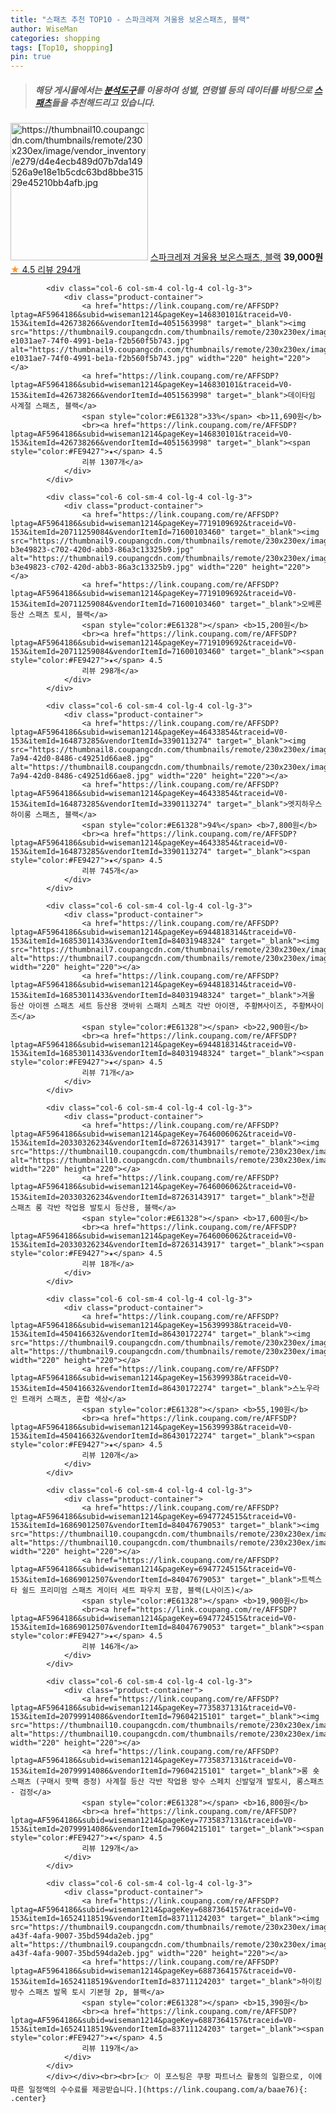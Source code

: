```yaml
---
title: "스패츠 추천 TOP10 - 스파크레져 겨울용 보온스패츠, 블랙"
author: WiseMan
categories: shopping
tags: [Top10, shopping]
pin: true
---
```


> ##### 해당 게시물에서는 [**분석도구**](https://itemscout.io/)를 이용하여 **성별**, **연령별** 등의 데이터를 바탕으로 [**스패츠**](https://link.coupang.com/a/baae76)들을 추천해드리고 있습니다.
<div class="container"><div class="row">
            <div class="col-6 col-sm-4 col-lg-4 col-lg-3">
                <div class="product-container">
                    <a href="https://link.coupang.com/re/AFFSDP?lptag=AF5964186&subid=wiseman1214&pageKey=50434284&traceid=V0-153&itemId=177777488&vendorItemId=3424904670" target="_blank"><img src="https://thumbnail10.coupangcdn.com/thumbnails/remote/230x230ex/image/vendor_inventory/e279/d4e4ecb489d07b7da149526a9e18e1b5cdc63bd8bbe31529e45210bb4afb.jpg" alt="https://thumbnail10.coupangcdn.com/thumbnails/remote/230x230ex/image/vendor_inventory/e279/d4e4ecb489d07b7da149526a9e18e1b5cdc63bd8bbe31529e45210bb4afb.jpg" width="220" height="220"></a>
                    <a href="https://link.coupang.com/re/AFFSDP?lptag=AF5964186&subid=wiseman1214&pageKey=50434284&traceid=V0-153&itemId=177777488&vendorItemId=3424904670" target="_blank">스파크레져 겨울용 보온스패츠, 블랙</a>
                    <span style="color:#E61328"></span> <b>39,000원</b>
                    <br><a href="https://link.coupang.com/re/AFFSDP?lptag=AF5964186&subid=wiseman1214&pageKey=50434284&traceid=V0-153&itemId=177777488&vendorItemId=3424904670" target="_blank"><span style="color:#FE9427">★</span> 4.5
                    리뷰 294개</a>
                </div>
            </div>
            
            <div class="col-6 col-sm-4 col-lg-4 col-lg-3">
                <div class="product-container">
                    <a href="https://link.coupang.com/re/AFFSDP?lptag=AF5964186&subid=wiseman1214&pageKey=146830101&traceid=V0-153&itemId=426738266&vendorItemId=4051563998" target="_blank"><img src="https://thumbnail9.coupangcdn.com/thumbnails/remote/230x230ex/image/retail/images/3052114478567140-e1031ae7-74f0-4991-be1a-f2b560f5b743.jpg" alt="https://thumbnail9.coupangcdn.com/thumbnails/remote/230x230ex/image/retail/images/3052114478567140-e1031ae7-74f0-4991-be1a-f2b560f5b743.jpg" width="220" height="220"></a>
                    <a href="https://link.coupang.com/re/AFFSDP?lptag=AF5964186&subid=wiseman1214&pageKey=146830101&traceid=V0-153&itemId=426738266&vendorItemId=4051563998" target="_blank">데이타임 사계절 스패츠, 블랙</a>
                    <span style="color:#E61328">33%</span> <b>11,690원</b>
                    <br><a href="https://link.coupang.com/re/AFFSDP?lptag=AF5964186&subid=wiseman1214&pageKey=146830101&traceid=V0-153&itemId=426738266&vendorItemId=4051563998" target="_blank"><span style="color:#FE9427">★</span> 4.5
                    리뷰 1307개</a>
                </div>
            </div>
            
            <div class="col-6 col-sm-4 col-lg-4 col-lg-3">
                <div class="product-container">
                    <a href="https://link.coupang.com/re/AFFSDP?lptag=AF5964186&subid=wiseman1214&pageKey=7719109692&traceid=V0-153&itemId=20711259084&vendorItemId=71600103460" target="_blank"><img src="https://thumbnail9.coupangcdn.com/thumbnails/remote/230x230ex/image/retail/images/1636816478767421-b3e49823-c702-420d-abb3-86a3c13325b9.jpg" alt="https://thumbnail9.coupangcdn.com/thumbnails/remote/230x230ex/image/retail/images/1636816478767421-b3e49823-c702-420d-abb3-86a3c13325b9.jpg" width="220" height="220"></a>
                    <a href="https://link.coupang.com/re/AFFSDP?lptag=AF5964186&subid=wiseman1214&pageKey=7719109692&traceid=V0-153&itemId=20711259084&vendorItemId=71600103460" target="_blank">오베론 등산 스패츠 토시, 블랙</a>
                    <span style="color:#E61328"></span> <b>15,200원</b>
                    <br><a href="https://link.coupang.com/re/AFFSDP?lptag=AF5964186&subid=wiseman1214&pageKey=7719109692&traceid=V0-153&itemId=20711259084&vendorItemId=71600103460" target="_blank"><span style="color:#FE9427">★</span> 4.5
                    리뷰 298개</a>
                </div>
            </div>
            
            <div class="col-6 col-sm-4 col-lg-4 col-lg-3">
                <div class="product-container">
                    <a href="https://link.coupang.com/re/AFFSDP?lptag=AF5964186&subid=wiseman1214&pageKey=46433854&traceid=V0-153&itemId=164873285&vendorItemId=3390113274" target="_blank"><img src="https://thumbnail8.coupangcdn.com/thumbnails/remote/230x230ex/image/retail/images/2017/11/07/13/7/eb4be5e9-7a94-42d0-8486-c49251d66ae8.jpg" alt="https://thumbnail8.coupangcdn.com/thumbnails/remote/230x230ex/image/retail/images/2017/11/07/13/7/eb4be5e9-7a94-42d0-8486-c49251d66ae8.jpg" width="220" height="220"></a>
                    <a href="https://link.coupang.com/re/AFFSDP?lptag=AF5964186&subid=wiseman1214&pageKey=46433854&traceid=V0-153&itemId=164873285&vendorItemId=3390113274" target="_blank">엣지하우스 하이롱 스패츠, 블랙</a>
                    <span style="color:#E61328">94%</span> <b>7,800원</b>
                    <br><a href="https://link.coupang.com/re/AFFSDP?lptag=AF5964186&subid=wiseman1214&pageKey=46433854&traceid=V0-153&itemId=164873285&vendorItemId=3390113274" target="_blank"><span style="color:#FE9427">★</span> 4.5
                    리뷰 745개</a>
                </div>
            </div>
            
            <div class="col-6 col-sm-4 col-lg-4 col-lg-3">
                <div class="product-container">
                    <a href="https://link.coupang.com/re/AFFSDP?lptag=AF5964186&subid=wiseman1214&pageKey=6944818314&traceid=V0-153&itemId=16853011433&vendorItemId=84031948324" target="_blank"><img src="https://thumbnail7.coupangcdn.com/thumbnails/remote/230x230ex/image/vendor_inventory/9b67/bd6d8c01c9e35c580015b984c4fd75c9bc3f0d14aae92991ca8ac49667ee.jpg" alt="https://thumbnail7.coupangcdn.com/thumbnails/remote/230x230ex/image/vendor_inventory/9b67/bd6d8c01c9e35c580015b984c4fd75c9bc3f0d14aae92991ca8ac49667ee.jpg" width="220" height="220"></a>
                    <a href="https://link.coupang.com/re/AFFSDP?lptag=AF5964186&subid=wiseman1214&pageKey=6944818314&traceid=V0-153&itemId=16853011433&vendorItemId=84031948324" target="_blank">겨울 등산 아이젠 스패츠 세트 등산용 갯바위 스패치 스페츠 각반 아이잰, 주황M사이즈, 주황M사이즈</a>
                    <span style="color:#E61328"></span> <b>22,900원</b>
                    <br><a href="https://link.coupang.com/re/AFFSDP?lptag=AF5964186&subid=wiseman1214&pageKey=6944818314&traceid=V0-153&itemId=16853011433&vendorItemId=84031948324" target="_blank"><span style="color:#FE9427">★</span> 4.5
                    리뷰 71개</a>
                </div>
            </div>
            
            <div class="col-6 col-sm-4 col-lg-4 col-lg-3">
                <div class="product-container">
                    <a href="https://link.coupang.com/re/AFFSDP?lptag=AF5964186&subid=wiseman1214&pageKey=7646006062&traceid=V0-153&itemId=20330326234&vendorItemId=87263143917" target="_blank"><img src="https://thumbnail10.coupangcdn.com/thumbnails/remote/230x230ex/image/vendor_inventory/a286/37ca10d27b8ee1082fb707330995d1f5582a767ed48ce56e195b2ccbedcd.png" alt="https://thumbnail10.coupangcdn.com/thumbnails/remote/230x230ex/image/vendor_inventory/a286/37ca10d27b8ee1082fb707330995d1f5582a767ed48ce56e195b2ccbedcd.png" width="220" height="220"></a>
                    <a href="https://link.coupang.com/re/AFFSDP?lptag=AF5964186&subid=wiseman1214&pageKey=7646006062&traceid=V0-153&itemId=20330326234&vendorItemId=87263143917" target="_blank">천끝 스패츠 롱 각반 작업용 발토시 등산용, 블랙</a>
                    <span style="color:#E61328"></span> <b>17,600원</b>
                    <br><a href="https://link.coupang.com/re/AFFSDP?lptag=AF5964186&subid=wiseman1214&pageKey=7646006062&traceid=V0-153&itemId=20330326234&vendorItemId=87263143917" target="_blank"><span style="color:#FE9427">★</span> 4.5
                    리뷰 18개</a>
                </div>
            </div>
            
            <div class="col-6 col-sm-4 col-lg-4 col-lg-3">
                <div class="product-container">
                    <a href="https://link.coupang.com/re/AFFSDP?lptag=AF5964186&subid=wiseman1214&pageKey=156399938&traceid=V0-153&itemId=450416632&vendorItemId=86430172274" target="_blank"><img src="https://thumbnail9.coupangcdn.com/thumbnails/remote/230x230ex/image/vendor_inventory/78e0/64f07e5601096e6d3bc8aeee38e159d4ff911f2afa5cb57e5160eec9d97a.jpg" alt="https://thumbnail9.coupangcdn.com/thumbnails/remote/230x230ex/image/vendor_inventory/78e0/64f07e5601096e6d3bc8aeee38e159d4ff911f2afa5cb57e5160eec9d97a.jpg" width="220" height="220"></a>
                    <a href="https://link.coupang.com/re/AFFSDP?lptag=AF5964186&subid=wiseman1214&pageKey=156399938&traceid=V0-153&itemId=450416632&vendorItemId=86430172274" target="_blank">스노우라인 트래커 스패츠, 혼합 색상</a>
                    <span style="color:#E61328"></span> <b>55,190원</b>
                    <br><a href="https://link.coupang.com/re/AFFSDP?lptag=AF5964186&subid=wiseman1214&pageKey=156399938&traceid=V0-153&itemId=450416632&vendorItemId=86430172274" target="_blank"><span style="color:#FE9427">★</span> 4.5
                    리뷰 120개</a>
                </div>
            </div>
            
            <div class="col-6 col-sm-4 col-lg-4 col-lg-3">
                <div class="product-container">
                    <a href="https://link.coupang.com/re/AFFSDP?lptag=AF5964186&subid=wiseman1214&pageKey=6947724515&traceid=V0-153&itemId=16869012507&vendorItemId=84047679053" target="_blank"><img src="https://thumbnail10.coupangcdn.com/thumbnails/remote/230x230ex/image/vendor_inventory/7d20/0a992e08551e6522b3ab3a4fa16d9f7c8e0c9f39c9f59ab51d2682434118.jpg" alt="https://thumbnail10.coupangcdn.com/thumbnails/remote/230x230ex/image/vendor_inventory/7d20/0a992e08551e6522b3ab3a4fa16d9f7c8e0c9f39c9f59ab51d2682434118.jpg" width="220" height="220"></a>
                    <a href="https://link.coupang.com/re/AFFSDP?lptag=AF5964186&subid=wiseman1214&pageKey=6947724515&traceid=V0-153&itemId=16869012507&vendorItemId=84047679053" target="_blank">트렉스타 쉴드 프리미엄 스패츠 게이터 세트 파우치 포함, 블랙(L사이즈)</a>
                    <span style="color:#E61328"></span> <b>19,900원</b>
                    <br><a href="https://link.coupang.com/re/AFFSDP?lptag=AF5964186&subid=wiseman1214&pageKey=6947724515&traceid=V0-153&itemId=16869012507&vendorItemId=84047679053" target="_blank"><span style="color:#FE9427">★</span> 4.5
                    리뷰 146개</a>
                </div>
            </div>
            
            <div class="col-6 col-sm-4 col-lg-4 col-lg-3">
                <div class="product-container">
                    <a href="https://link.coupang.com/re/AFFSDP?lptag=AF5964186&subid=wiseman1214&pageKey=7735837131&traceid=V0-153&itemId=20799914086&vendorItemId=79604215101" target="_blank"><img src="https://thumbnail10.coupangcdn.com/thumbnails/remote/230x230ex/image/vendor_inventory/716b/170b821a2c15eef9c4984d410a94c2bbb96b7127bd16004bb7796ea8da9d.jpg" alt="https://thumbnail10.coupangcdn.com/thumbnails/remote/230x230ex/image/vendor_inventory/716b/170b821a2c15eef9c4984d410a94c2bbb96b7127bd16004bb7796ea8da9d.jpg" width="220" height="220"></a>
                    <a href="https://link.coupang.com/re/AFFSDP?lptag=AF5964186&subid=wiseman1214&pageKey=7735837131&traceid=V0-153&itemId=20799914086&vendorItemId=79604215101" target="_blank">롱 숏 스패츠 (구매시 핫팩 증정) 사계절 등산 각반 작업용 방수 스페치 신발덮개 발토시, 롱스패츠 - 검정</a>
                    <span style="color:#E61328"></span> <b>16,800원</b>
                    <br><a href="https://link.coupang.com/re/AFFSDP?lptag=AF5964186&subid=wiseman1214&pageKey=7735837131&traceid=V0-153&itemId=20799914086&vendorItemId=79604215101" target="_blank"><span style="color:#FE9427">★</span> 4.5
                    리뷰 129개</a>
                </div>
            </div>
            
            <div class="col-6 col-sm-4 col-lg-4 col-lg-3">
                <div class="product-container">
                    <a href="https://link.coupang.com/re/AFFSDP?lptag=AF5964186&subid=wiseman1214&pageKey=6887364157&traceid=V0-153&itemId=16524118519&vendorItemId=83711124203" target="_blank"><img src="https://thumbnail9.coupangcdn.com/thumbnails/remote/230x230ex/image/retail/images/2022/11/02/11/9/fdaab24a-a43f-4afa-9007-35bd594da2eb.jpg" alt="https://thumbnail9.coupangcdn.com/thumbnails/remote/230x230ex/image/retail/images/2022/11/02/11/9/fdaab24a-a43f-4afa-9007-35bd594da2eb.jpg" width="220" height="220"></a>
                    <a href="https://link.coupang.com/re/AFFSDP?lptag=AF5964186&subid=wiseman1214&pageKey=6887364157&traceid=V0-153&itemId=16524118519&vendorItemId=83711124203" target="_blank">하이킹 방수 스패츠 발목 토시 기본형 2p, 블랙</a>
                    <span style="color:#E61328"></span> <b>15,390원</b>
                    <br><a href="https://link.coupang.com/re/AFFSDP?lptag=AF5964186&subid=wiseman1214&pageKey=6887364157&traceid=V0-153&itemId=16524118519&vendorItemId=83711124203" target="_blank"><span style="color:#FE9427">★</span> 4.5
                    리뷰 119개</a>
                </div>
            </div>
            </div></div><br><br>[👉 이 포스팅은 쿠팡 파트너스 활동의 일환으로, 이에 따른 일정액의 수수료를 제공받습니다.](https://link.coupang.com/a/baae76){: .center}